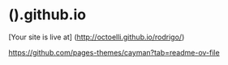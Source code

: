# ().github.io


[Your site is live at] (http://octoelli.github.io/rodrigo/)


https://github.com/pages-themes/cayman?tab=readme-ov-file
